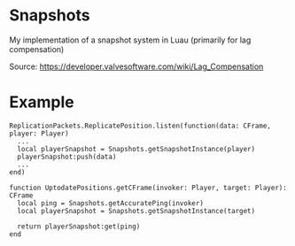# Snapshots
My implementation of a snapshot system in Luau (primarily for lag compensation)

Source:
https://developer.valvesoftware.com/wiki/Lag_Compensation

# Example
```luau
ReplicationPackets.ReplicatePosition.listen(function(data: CFrame, player: Player)
  ...
  local playerSnapshot = Snapshots.getSnapshotInstance(player)
  playerSnapshot:push(data)
  ...
end)

function UptodatePositions.getCFrame(invoker: Player, target: Player): CFrame
  local ping = Snapshots.getAccuratePing(invoker)
  local playerSnapshot = Snapshots.getSnapshotInstance(target)

  return playerSnapshot:get(ping)
end

```

